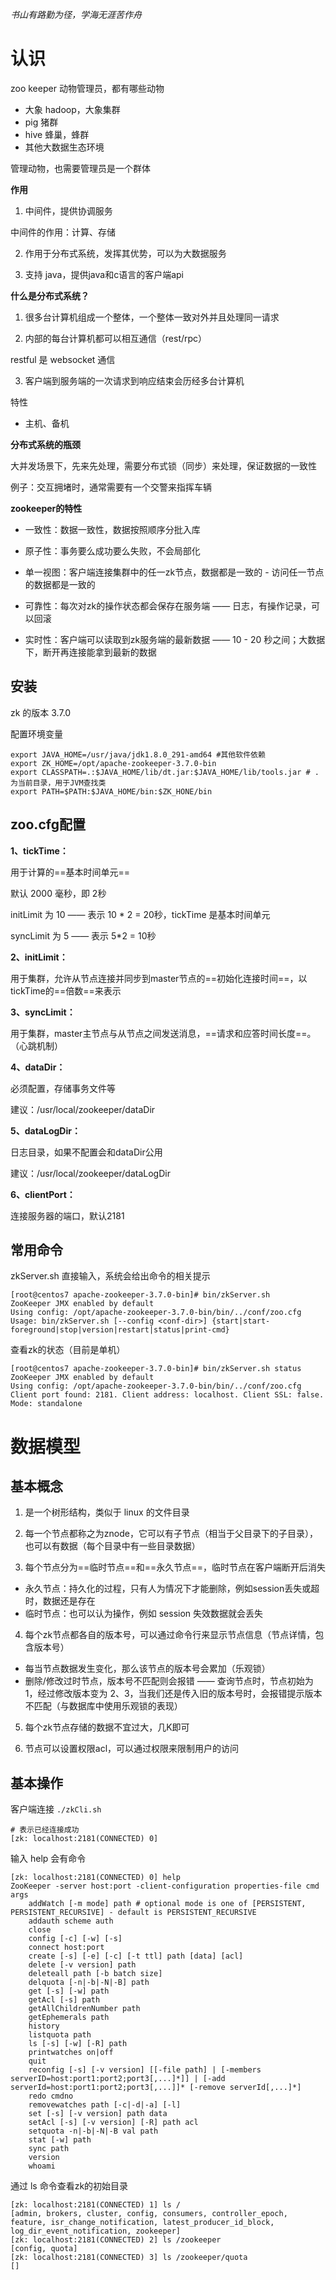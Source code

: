 *书山有路勤为径，学海无涯苦作舟*





# 认识

zoo keeper 动物管理员，都有哪些动物

* 大象 hadoop，大象集群
* pig  猪群
* hive 蜂巢，蜂群
* 其他大数据生态环境



管理动物，也需要管理员是一个群体



**作用**

1. 中间件，提供协调服务

中间件的作用：计算、存储



2. 作用于分布式系统，发挥其优势，可以为大数据服务



3. 支持 java，提供java和c语言的客户端api





**什么是分布式系统？**

1. 很多台计算机组成一个整体，一个整体一致对外并且处理同一请求

2. 内部的每台计算机都可以相互通信（rest/rpc）

restful 是 websocket 通信

3. 客户端到服务端的一次请求到响应结束会历经多台计算机



特性

* 主机、备机







**分布式系统的瓶颈**

大并发场景下，先来先处理，需要分布式锁（同步）来处理，保证数据的一致性

例子：交互拥堵时，通常需要有一个交警来指挥车辆



**zookeeper的特性**

* 一致性：数据一致性，数据按照顺序分批入库

* 原子性：事务要么成功要么失败，不会局部化
* 单一视图：客户端连接集群中的任一zk节点，数据都是一致的 - 访问任一节点的数据都是一致的
* 可靠性：每次对zk的操作状态都会保存在服务端 —— 日志，有操作记录，可以回滚
* 实时性：客户端可以读取到zk服务端的最新数据 —— 10 - 20 秒之间；大数据下，断开再连接能拿到最新的数据







## 安装

zk 的版本 3.7.0



配置环境变量

```shell
export JAVA_HOME=/usr/java/jdk1.8.0_291-amd64 #其他软件依赖
export ZK_HOME=/opt/apache-zookeeper-3.7.0-bin
export CLASSPATH=.:$JAVA_HOME/lib/dt.jar:$JAVA_HOME/lib/tools.jar # .为当前目录，用于JVM查找类
export PATH=$PATH:$JAVA_HOME/bin:$ZK_HONE/bin
```





## zoo.cfg配置

**1、tickTime：**

用于计算的==基本时间单元==

默认 2000 毫秒，即 2秒

initLimit 为 10 —— 表示 10 * 2 = 20秒，tickTime 是基本时间单元

syncLimit 为 5 —— 表示 5*2 =  10秒



**2、initLimit：**

用于集群，允许从节点连接并同步到master节点的==初始化连接时间==，以tickTime的==倍数==来表示



**3、syncLimit：**

用于集群，master主节点与从节点之间发送消息，==请求和应答时间长度==。（心跳机制）



**4、dataDir：**

必须配置，存储事务文件等

建议：/usr/local/zookeeper/dataDir



**5、dataLogDir：**

日志目录，如果不配置会和dataDir公用

建议：/usr/local/zookeeper/dataLogDir



**6、clientPort：**

连接服务器的端口，默认2181











## 常用命令



zkServer.sh  直接输入，系统会给出命令的相关提示

```shell
[root@centos7 apache-zookeeper-3.7.0-bin]# bin/zkServer.sh
ZooKeeper JMX enabled by default
Using config: /opt/apache-zookeeper-3.7.0-bin/bin/../conf/zoo.cfg
Usage: bin/zkServer.sh [--config <conf-dir>] {start|start-foreground|stop|version|restart|status|print-cmd}
```



查看zk的状态（目前是单机）

```shell
[root@centos7 apache-zookeeper-3.7.0-bin]# bin/zkServer.sh status
ZooKeeper JMX enabled by default
Using config: /opt/apache-zookeeper-3.7.0-bin/bin/../conf/zoo.cfg
Client port found: 2181. Client address: localhost. Client SSL: false.
Mode: standalone
```





# 数据模型

## 基本概念

1. 是一个树形结构，类似于  linux 的文件目录

2. 每一个节点都称之为znode，它可以有子节点（相当于父目录下的子目录），也可以有数据（每个目录中有一些目录数据）

3. 每个节点分为==临时节点==和==永久节点==，临时节点在客户端断开后消失

* 永久节点：持久化的过程，只有人为情况下才能删除，例如session丢失或超时，数据还是存在
* 临时节点：也可以认为操作，例如 session 失效数据就会丢失

4. 每个zk节点都各自的版本号，可以通过命令行来显示节点信息（节点详情，包含版本号）

* 每当节点数据发生变化，那么该节点的版本号会累加（乐观锁）
* 删除/修改过时节点，版本号不匹配则会报错 —— 查询节点时，节点初始为1，经过修改版本变为 2、3，当我们还是传入旧的版本号时，会报错提示版本不匹配（与数据库中使用乐观锁的表现）

5. 每个zk节点存储的数据不宜过大，几K即可

6. 节点可以设置权限acl，可以通过权限来限制用户的访问





## 基本操作



客户端连接 `./zkCli.sh`

```shell
# 表示已经连接成功
[zk: localhost:2181(CONNECTED) 0]
```

输入 help 会有命令

```shell
[zk: localhost:2181(CONNECTED) 0] help
ZooKeeper -server host:port -client-configuration properties-file cmd args
	addWatch [-m mode] path # optional mode is one of [PERSISTENT, PERSISTENT_RECURSIVE] - default is PERSISTENT_RECURSIVE
	addauth scheme auth
	close
	config [-c] [-w] [-s]
	connect host:port
	create [-s] [-e] [-c] [-t ttl] path [data] [acl]
	delete [-v version] path
	deleteall path [-b batch size]
	delquota [-n|-b|-N|-B] path
	get [-s] [-w] path
	getAcl [-s] path
	getAllChildrenNumber path
	getEphemerals path
	history
	listquota path
	ls [-s] [-w] [-R] path
	printwatches on|off
	quit
	reconfig [-s] [-v version] [[-file path] | [-members serverID=host:port1:port2;port3[,...]*]] | [-add serverId=host:port1:port2;port3[,...]]* [-remove serverId[,...]*]
	redo cmdno
	removewatches path [-c|-d|-a] [-l]
	set [-s] [-v version] path data
	setAcl [-s] [-v version] [-R] path acl
	setquota -n|-b|-N|-B val path
	stat [-w] path
	sync path
	version
	whoami
```



通过 ls 命令查看zk的初始目录

```shell
[zk: localhost:2181(CONNECTED) 1] ls /
[admin, brokers, cluster, config, consumers, controller_epoch, feature, isr_change_notification, latest_producer_id_block, log_dir_event_notification, zookeeper]
[zk: localhost:2181(CONNECTED) 2] ls /zookeeper
[config, quota]
[zk: localhost:2181(CONNECTED) 3] ls /zookeeper/quota
[]
```























































































































































